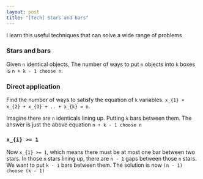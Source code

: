 ```yaml
---
layout: post
title: "[Tech] Stars and bars"
---
```


I learn this useful techniques that can solve a wide range of problems
### Stars and bars
Given `n` identical objects, The number of ways to put `n` objects into `k` boxes is `n + k - 1 choose n`.

### Direct application
Find the number of ways to satisfy the equation of `k` variables. `x_{1} + x_{2} + x_{3} + .. + x_{k} = n`.

Imagine there are `n` identicals lining up. Putting `k` bars between them. The answer is just the above equation `n + k - 1 choose n`

### `x_{i} >= 1`
Now `x_{1} >= 1`, which means there must be at most one bar between two stars. In those `n` stars lining up, there are `n - 1` gaps between those `n` stars. We want to put `k - 1` bars between them.
The solution is now `(n - 1) choose (k - 1)`

